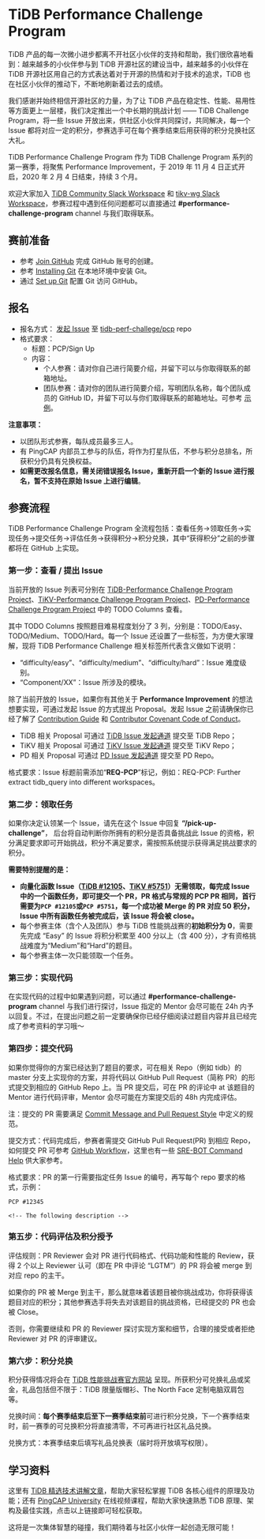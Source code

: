 # TiDB Performance Challenge Program

TiDB 产品的每一次微小进步都离不开社区小伙伴的支持和帮助，我们很欣喜地看到：越来越多的小伙伴参与到 TiDB 开源社区的建设当中，越来越多的小伙伴在 TiDB 开源社区用自己的方式表达着对于开源的热情和对于技术的追求，TiDB 也在社区小伙伴的推动下，不断地刷新着过去的成绩。

我们感谢并始终相信开源社区的力量，为了让 TiDB 产品在稳定性、性能、易用性等方面更上一层楼，我们决定推出一个中长期的挑战计划 —— TiDB Challenge Program，将一些 Issue 开放出来，供社区小伙伴共同探讨，共同解决，每一个 Issue 都将对应一定的积分，参赛选手可在每个赛季结束后用获得的积分兑换社区大礼。

TiDB Performance Challenge Program 作为 TiDB Challenge Program 系列的第一赛季，将聚焦 Performance Improvement，于 2019 年 11 月 4 日正式开启，2020 年 2 月 4 日结束，持续 3 个月。

欢迎大家加入 [TiDB Community Slack Workspace](https://join.slack.com/t/tidbcommunity/shared_invite/enQtNzc0MzI4ODExMDc4LWYwYmIzMjZkYzJiNDUxMmZlN2FiMGJkZjAyMzQ5NGU0NGY0NzI3NTYwMjAyNGQ1N2I2ZjAxNzc1OGUwYWM0NzE) 和 [tikv-wg Slack Workspace](http://tikv.org/chat)，参赛过程中遇到任何问题都可以直接通过 **#performance-challenge-program** channel 与我们取得联系。

## 赛前准备
- 参考 [Join GitHub](https://github.com/join) 完成 GitHub 账号的创建。
- 参考 [Installing Git](https://git-scm.com/book/en/v2/Getting-Started-Installing-Git) 在本地环境中安装 Git。
- 通过 [Set up Git](https://help.github.com/en/github/getting-started-with-github/set-up-git) 配置 Git 访问 GitHub。

## 报名

- 报名方式： [发起 Issue](https://github.com/tidb-perf-challenge/pcp/issues/new?template=performance-challenge-program.md&title=PCP%3A+Sign+Up) 至 [tidb-perf-challege/pcp](https://github.com/tidb-perf-challenge/pcp) repo
- 格式要求：
   - 标题：PCP/Sign Up
   - 内容：
      - 个人参赛：请对你自己进行简要介绍，并留下可以与你取得联系的邮箱地址。
      - 团队参赛：请对你的团队进行简要介绍，写明团队名称，每个团队成员的 GitHub ID，并留下可以与你们取得联系的邮箱地址。可参考 [示例](https://github.com/tidb-perf-challenge/pcp/blob/master/.github/ISSUE_TEMPLATE/performance-challenge-program.md)。

**注意事项：**
   
   - 以团队形式参赛，每队成员最多三人。
   - 有 PingCAP 内部员工参与的队伍，将作为打星队伍，不参与积分总排名，所获积分仍具有兑换权益。
   - **如需更改报名信息，需关闭错误报名 Issue，重新开启一个新的 Issue 进行报名，暂不支持在原始 Issue 上进行编辑**。

## 参赛流程

TiDB  Performance Challenge Program 全流程包括：查看任务->领取任务->实现任务->提交任务->评估任务->获得积分->积分兑换，其中“获得积分”之前的步骤都将在 GitHub 上实现。

### 第一步：查看 / 提出 Issue

当前开放的 Issue 列表可分别在 [TiDB-Performance Challenge Program Project](https://github.com/pingcap/tidb/projects/26)、[TiKV-Performance Challenge Program Project](https://github.com/tikv/tikv/projects/20)、[PD-Performance Challenge Program Project](https://github.com/pingcap/pd/projects/2) 中的 TODO Columns 查看。

其中 TODO Columns 按照题目难易程度划分了 3 列，分别是：TODO/Easy、TODO/Medium、TODO/Hard。每一个 Issue 还设置了一些标签，为方便大家理解，现将 TiDB Performance Challenge 相关标签所代表含义做如下说明：

- “difficulty/easy”、“difficulty/medium”、“difficulty/hard”：Issue 难度级别。
- “Component/XX”：Issue 所涉及的模块。

除了当前开放的 Issue，如果你有其他关于 **Performance Improvement** 的想法想要实现，可通过发起 Issue 的方式提出 Proposal。发起 Issue 之前请确保你已经了解了 [Contribution Guide](https://github.com/pingcap/community/blob/master/CONTRIBUTING.md) 和 [Contributor Covenant Code of Conduct](https://github.com/pingcap/community/blob/master/CODE_OF_CONDUCT.md)。

- TiDB 相关 Proposal 可通过 [TiDB Issue 发起通道](https://github.com/pingcap/tidb/issues/new?labels=type%2Fenhancement&template=feature-request.md) 提交至 TiDB Repo；
- TiKV 相关 Proposal 可通过 [TiKV Issue 发起通道](https://github.com/tikv/tikv/issues/new?template=feature-request.md) 提交至 TiKV Repo；
- PD 相关 Proposal 可通过 [PD Issue 发起通道](https://github.com/pingcap/pd/issues/new?labels=type%2Fenhancement&template=feature-request.md) 提交至 PD Repo。


格式要求：Issue 标题前需添加“**REQ-PCP**”标记，例如：REQ-PCP: Further extract tidb_query into different workspaces。


### 第二步：领取任务

如果你决定认领某一个 Issue，请先在这个 Issue 中回复 **“/pick-up-challenge”**， 后台将自动判断你所拥有的积分是否具备挑战此 Issue 的资格，积分满足要求即可开始挑战，积分不满足要求，需按照系统提示获得满足挑战要求的积分。

**需要特别提醒的是：**

- **向量化函数 Issue（[TiDB #12105](http://github.com/pingcap/tidb/issues/12105)、[TiKV #5751](http://github.com/tikv/tikv/issues/5751)）无需领取，每完成 Issue 中的一个函数任务，即可提交一个 PR，PR 格式与常规的 PCP PR 相同，首行需要为`PCP #12105`或`PCP #5751`，每一个成功被 Merge 的 PR 对应 50 积分，Issue 中所有函数任务被完成后，该 Issue 将会被 close。**
- 每个参赛主体（含个人及团队）参与 TiDB 性能挑战赛的**初始积分为 0**，需要先完成 “Easy” 的 Issue 将积分积累至 400 分以上（含 400 分），才有资格挑战难度为“Medium”和“Hard”的题目。
- 每个参赛主体一次只能领取一个任务。

### 第三步：实现代码

在实现代码的过程中如果遇到问题，可以通过 **#performance-challenge-program** channel 与我们进行探讨，Issue 指定的 Mentor 会尽可能在 24h 内予以回复。不过，在提出问题之前一定要确保你已经仔细阅读过题目内容并且已经完成了参考资料的学习哦～

### 第四步：提交代码

如果你觉得你的方案已经达到了题目的要求，可在相关 Repo（例如 tidb）的 master 分支上实现你的方案，并将代码以 GitHub Pull Request（简称 PR）的形式提交到相应的 GitHub Repo 上。当 PR 提交后，可在 PR 的评论中 at 该题目的 Mentor 进行代码评审，Mentor 会尽可能在方案提交后的 48h 内完成评估。

注：提交的 PR 需要满足 [Commit Message and Pull Request Style](https://github.com/pingcap/community/blob/master/commit-message-pr-style.md) 中定义的规范。

提交方式：代码完成后，参赛者需提交 GitHub Pull Request(PR) 到相应 Repo，如何提交 PR 可参考 [GitHub Workflow](https://github.com/pingcap/community/blob/master/contributors/workflow.md)，这里也有一些 [SRE-BOT Command Help](https://github.com/pingcap/community/blob/master/contributors/command-help.md) 供大家参考。

格式要求：PR 的第一行需要指定任务 Issue 的编号，再写每个 repo 要求的格式，示例：
 
```
PCP #12345
 
<!-- The following description -->
```

### 第五步：代码评估及积分授予

评估规则：PR Reviewer 会对 PR 进行代码格式、代码功能和性能的 Review，获得 2 个以上 Reviewer 认可（即在 PR 中评论 “LGTM”）的 PR 将会被 merge 到对应 repo 的主干。

如果你的 PR 被 Merge 到主干，那么就意味着该题目被你挑战成功，你将获得该题目对应的积分；其他参赛选手将失去对该题目的挑战资格，已经提交的 PR 也会被 Close。

否则，你需要继续和 PR 的 Reviewer 探讨实现方案和细节，合理的接受或者拒绝 Reviewer 对 PR 的评审建议。


### 第六步：积分兑换

积分获得情况将会在 [TiDB 性能挑战赛官方网站](https://pingcap.com/community-cn/tidb-performance-challenge/) 呈现。所获积分可兑换礼品或奖金，礼品包括但不限于：TiDB 限量版帽衫、The North Face 定制电脑双肩包等。

兑换时间：**每个赛季结束后至下一赛季结束前**可进行积分兑换，下一个赛季结束时，前一赛季的可兑换积分将直接清零，不可再进行社区礼品兑换。

兑换方式：本赛季结束后填写礼品兑换表（届时将开放填写权限）。

## 学习资料

这里有 [TiDB 精选技术讲解文章](https://github.com/pingcap/presentations/blob/master/hackathon-2019/reference-document-of-hackathon-2019.md)，帮助大家轻松掌握 TiDB 各核心组件的原理及功能；还有 [PingCAP University](https://university.pingcap.com/?diliater=6YvzZjyL97Z5c4G09GRzLQ==) 在线视频课程，帮助大家快速熟悉 TiDB 原理、架构及最佳实践，点击以上链接即可轻松获取。

这将是一次集体智慧的碰撞，我们期待着与社区小伙伴一起创造无限可能！

